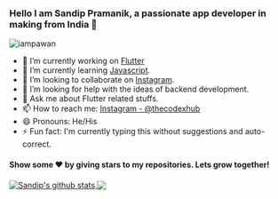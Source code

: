 ### Hello I am Sandip Pramanik, a passionate app developer in making from India 👋

<p align="left"> <img src="https://komarev.com/ghpvc/?username=thecodexhub&label=Views&color=blue&style=plastic" alt="iampawan" /> </p>


- 🔭 I’m currently working on [Flutter](https://flutter.dev/) 
- 🌱 I’m currently learning [Javascript](https://www.javascript.com/).
- 👯 I’m looking to collaborate on [Instagram](https://www.instagram.com/thecodexhub/).
- 🤔 I’m looking for help with the ideas of backend development.
- 💬 Ask me about Flutter related stuffs.
- 📫 How to reach me: [Instagram - @thecodexhub](https://www.instagram.com/thecodexhub/)
- 😄 Pronouns: He/His
- ⚡ Fun fact: I'm currently typing this without suggestions and auto-correct.


#### Show some ❤️ by giving stars to my repositories. Lets grow together!


<a href="https://github.com/thecodexhub">
 <img align="center" src="https://github-readme-stats.vercel.app/api?username=thecodexhub&show_icons=true&theme=dracula&line_height=27" alt="Sandip's github stats"/>
</a> 
<a href="https://github.com/thecodexhub">
  <img align="center" src="https://github-readme-stats.vercel.app/api/top-langs/?username=thecodexhub&theme=dracula&hide_langs_below=1" />
</a>

